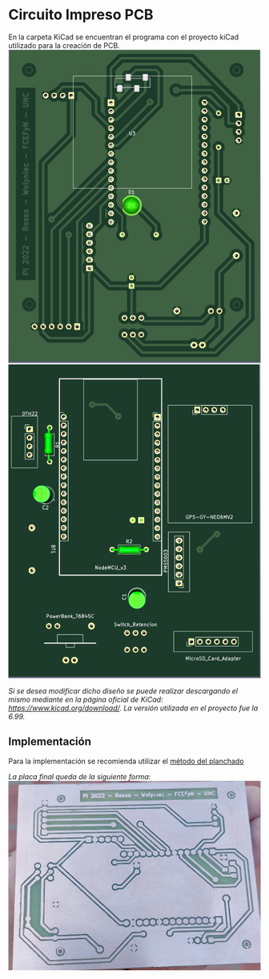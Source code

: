 # Circuito Impreso PCB
En la carpeta KiCad se encuentran el programa con el proyecto kiCad utilizado para la creación de PCB. 
![alt text](https://github.com/ezerosso/ProyectoIntegrador/blob/main/images/PCB_B.png)
![alt text](https://github.com/ezerosso/ProyectoIntegrador/blob/main/images/PCB_F.png)

_Si se desea modificar dicho diseño se puede realizar descargando el mismo mediante en la página oficial de KiCad: https://www.kicad.org/download/. La versión utilizada en el proyecto fue la 6.99._

## Implementación 

Para la implementación se recomienda utilizar el [método del planchado](https://liberaturadio.org/como-fabricar-tu-propio-pcb/#:~:text=Los%20m%C3%A9todos%20para%20crear%20un,estar%20al%20alcance%20de%20cualquiera.&text=Placa%20de%20circuito%20impreso%20virgen%20o%20baquelita.)

_La placa final queda de la siguiente forma:_
![alt text](https://github.com/ezerosso/ProyectoIntegrador/blob/main/images/PCB_fisica.jpg)
